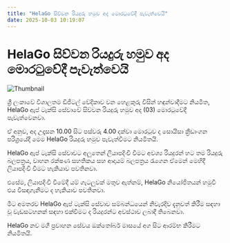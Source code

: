 ```yaml
---
title: "HelaGo සිව්වන රියදුරු හමුව අද මොරටුවේදී පැවැත්වෙයි"
date: 2025-10-03 10:19:07
---
```


# HelaGo සිව්වන රියදුරු හමුව අද මොරටුවේදී පැවැත්වෙයි

![Thumbnail](https://helakuru.sgp1.cdn.digitaloceanspaces.com/esana/images/lib/HelaGo-News-Thumb.jpg)

ශ්‍රී ලංකාවේ විශාලතම ඩිජිටල් වේදිකාව වන හෙළකුරු විසින් හඳුන්වාදීමට නියමිත, HelaGo ඇප් ටැක්සි සේවාවේ සිව්වන රියදුරු හමුව අද (03) මොරටුවේදී පැවැත්වෙනවා.

ඒ අනුව, අද උදෑසන 10.00 සිට පස්වරු 4.00 දක්වා මොරටුව ද සොයිසා ක්‍රීඩාංගන පරිශ්‍රයේදී මෙම HelaGo රියදුරු හමුව පැවැත්වීමට නියමිතයි.

HelaGo ඇප් ටැක්සි සේවාවට අලුතෙන් ලියාපදිංචි වීමට අවශ්‍ය රියදුරන් හට තම රියදුරු බලපත්‍රය, වාහන රක්ෂණ සහතිකය සහ ආදායම් බලපත්‍රය රැගෙන ඒමෙන් මෙහිදී ලියාපදිංචි වීමට හැකියාව පවතිනවා.

එසේම, ලියාපදිංචි වීමේදී යම් ගැටලුවක් මතුව ඇත්නම්, HelaGo නියෝජිතයන් හමුවී එය විසඳාගැනීමට ද හැකියාව පවතිනවා.

මීට අමතරව HelaGo ඇප් ටැක්සි සේවාව සම්බන්ධයෙන් නිවැරදිව දැනුවත් කිරීම සඳහා වූ වැඩසටහනක් සඳහා එක්වීමට ද රියදුරන්ට අවස්ථාව ලබාදී තිබෙනවා.

HelaGo නව මගී ප්‍රවාහන සේවය ඔක්තෝබර් මාසයේ අග සිට ආරම්භ කිරීමට නියමිතයි.


